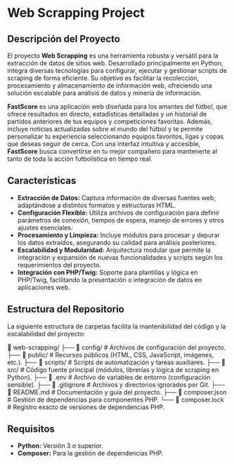 # **Web Scrapping Project**

## **Descripción del Proyecto**
El proyecto **Web Scrapping** es una herramienta robusta y versátil para la extracción de datos de sitios web. Desarrollado principalmente en Python, integra diversas tecnologías para configurar, ejecutar y gestionar scripts de scraping de forma eficiente. Su objetivo es facilitar la recolección, procesamiento y almacenamiento de información web, ofreciendo una solución escalable para análisis de datos y minería de información.

**FastScore** es una aplicación web diseñada para los amantes del fútbol, que ofrece resultados en directo, estadísticas detalladas y un historial de partidos anteriores de tus equipos y competiciones favoritas. Además, incluye noticias actualizadas sobre el mundo del fútbol y te permite personalizar tu experiencia seleccionando equipos favoritos, ligas y copas que deseas seguir de cerca. Con una interfaz intuitiva y accesible, **FastScore** busca convertirse en tu mejor compañero para mantenerte al tanto de toda la acción futbolística en tiempo real.

## **Características**
- **Extracción de Datos:** Captura información de diversas fuentes web, adaptándose a distintos formatos y estructuras HTML.
- **Configuración Flexible:** Utiliza archivos de configuración para definir parámetros de conexión, tiempos de espera, manejo de errores y otros ajustes esenciales.
- **Procesamiento y Limpieza:** Incluye módulos para procesar y depurar los datos extraídos, asegurando su calidad para análisis posteriores.
- **Escalabilidad y Modularidad:** Arquitectura modular que permite la integración y expansión de nuevas funcionalidades y scripts según los requerimientos del proyecto.
- **Integración con PHP/Twig:** Soporte para plantillas y lógica en PHP/Twig, facilitando la presentación o integración de datos en aplicaciones web.

## **Estructura del Repositorio**
La siguiente estructura de carpetas facilita la mantenibilidad del código y la escalabilidad del proyecto:


📁 web-scrapping/ ├── 📁 config/ # Archivos de configuración del proyecto. ├── 📁 public/ # Recursos públicos (HTML, CSS, JavaScript, imágenes, etc.). ├── 📁 scripts/ # Scripts de automatización y tareas auxiliares. ├── 📁 src/ # Código fuente principal (módulos, librerías y lógica de scraping en Python). ├── 📄 .env # Archivo de variables de entorno (configuración sensible). ├── 📄 .gitignore # Archivos y directorios ignorados por Git. ├── 📄 README.md # Documentación y guía del proyecto. ├── 📄 composer.json # Gestión de dependencias para componentes PHP. └── 📄 composer.lock # Registro exacto de versiones de dependencias PHP.


## **Requisitos**
- **Python:** Versión 3 o superior.
- **Composer:** Para la gestión de dependencias PHP.

